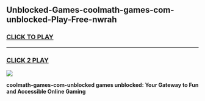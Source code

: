 
## Unblocked-Games-coolmath-games-com-unblocked-Play-Free-nwrah
<h3>
<a href="https://premium76.site?title=coolmath-games-com-unblocked&ref=17A">CLICK TO PLAY</a></h3>
<hr>

<h3>
<a href="https://premium76.site?title=coolmath-games-com-unblocked&ref=17A">CLICK 2 PLAY</a>
  
</h3>

<a href="https://premium76.site?title=coolmath-games-com-unblocked&ref=17A"><img src="https://clearcache.store/games.png"></a>


**coolmath-games-com-unblocked games unblocked: Your Gateway to Fun and Accessible Online Gaming**

